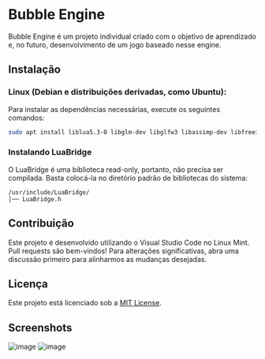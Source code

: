 # Bubble Engine

Bubble Engine é um projeto individual criado com o objetivo de aprendizado e, no futuro, desenvolvimento de um jogo baseado nesse engine.

## Instalação

### Linux (Debian e distribuições derivadas, como Ubuntu):

Para instalar as dependências necessárias, execute os seguintes comandos:

```bash
sudo apt install liblua5.3-0 libglm-dev libglfw3 libassimp-dev libfreeimage-dev rapidjson-dev libbullet-dev libfreetype6-dev
```

### Instalando LuaBridge

O LuaBridge é uma biblioteca read-only, portanto, não precisa ser compilada. Basta colocá-la no diretório padrão de bibliotecas do sistema:

```plaintext
/usr/include/LuaBridge/
│── LuaBridge.h
```

## Contribuição

Este projeto é desenvolvido utilizando o Visual Studio Code no Linux Mint. Pull requests são bem-vindos! Para alterações significativas, abra uma discussão primeiro para alinharmos as mudanças desejadas.

## Licença

Este projeto está licenciado sob a [MIT License](https://choosealicense.com/licenses/mit/).

## Screenshots

![image](https://github.com/user-attachments/assets/16a070be-32ae-4eb5-b299-5245e563cdc4)
![image](https://github.com/user-attachments/assets/65968911-e9cd-44c7-868b-81286b40889d)

&#x20;
